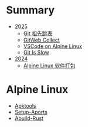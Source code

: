# Summary

- [2025]()
  - [Git 祖先跳表](./2025/04-git-skip-list.md)
  - [GitWeb Collect](./2025/03-gitweb-collect.md)
  - [VSCode on Alpine Linux](./2025/02-alpine-vscode-remote.md)
  - [Git Is Slow](./2025/01-git-is-slow.md)
- [2024]()
  - [Alpine Linux 软件打包](./2024/01-apkbuild.md)

# Alpine Linux

- [Apktools](./alpine/apktools.md)
- [Setup-Aports](./alpine/setup-aports.md)
- [Abuild-Rust](./alpine/abuild-rust.md)
